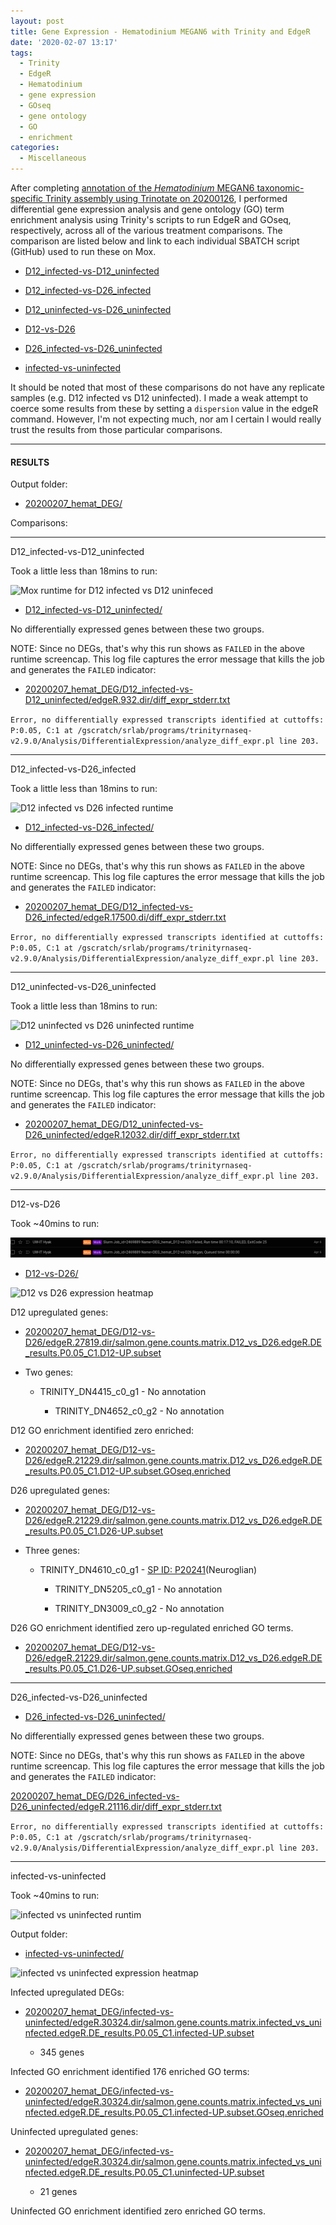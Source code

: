 ```yaml
---
layout: post
title: Gene Expression - Hematodinium MEGAN6 with Trinity and EdgeR
date: '2020-02-07 13:17'
tags:
  - Trinity
  - EdgeR
  - Hematodinium
  - gene expression
  - GOseq
  - gene ontology
  - GO
  - enrichment
categories:
  - Miscellaneous
---
```

After completing [annotation of the _Hematodinium_ MEGAN6 taxonomic-specific Trinity assembly using Trinotate on 20200126](https://robertslab.github.io/sams-notebook/2020/01/26/Transcriptome-Annotation-Trinotate-Hematodinium-MEGAN6-Taxonomic-specific-Trinity-Assembly-on-Mox.html), I performed differential gene expression analysis and gene ontology (GO) term enrichment analysis using Trinity's scripts to run EdgeR and GOseq, respectively, across all of the various treatment comparisons. The comparison are listed below and link to each individual SBATCH script (GitHub) used to run these on Mox.

- [D12_infected-vs-D12_uninfected](https://github.com/RobertsLab/sams-notebook/blob/master/sbatch_scripts/20200207_hemat_DEG_D12_infected-vs-D12_uninfected.sh)

- [D12_infected-vs-D26_infected](https://github.com/RobertsLab/sams-notebook/blob/master/sbatch_scripts/20200207_hemat_DEG_D12_infected-vs-D26_infected.sh)

- [D12_uninfected-vs-D26_uninfected](https://github.com/RobertsLab/sams-notebook/blob/master/sbatch_scripts/20200207_hemat_DEG_D12_uninfected-vs-D26_uninfected.sh)

- [D12-vs-D26](https://github.com/RobertsLab/sams-notebook/blob/master/sbatch_scripts/20200207_hemat_DEG_D12-vs-D26.sh)

- [D26_infected-vs-D26_uninfected](https://github.com/RobertsLab/sams-notebook/blob/master/sbatch_scripts/20200207_hemat_DEG_D26_infected-vs-D26_uninfected.sh)

- [infected-vs-uninfected](https://github.com/RobertsLab/sams-notebook/blob/master/sbatch_scripts/20200128_hemat_DEG_inf-vs-uninf.sh)

It should be noted that most of these comparisons do not have any replicate samples (e.g. D12 infected vs D12 uninfected). I made a weak attempt to coerce some results from these by setting a `dispersion` value in the edgeR command. However, I'm not expecting much, nor am I certain I would really trust the results from those particular comparisons.



---

#### RESULTS

Output folder:

- [20200207_hemat_DEG/](https://gannet.fish.washington.edu/Atumefaciens/20200207_hemat_DEG/)

Comparisons:

---

D12_infected-vs-D12_uninfected

Took a little less than 18mins to run:

![Mox runtime for D12 infected vs D12 uninfeced](https://github.com/RobertsLab/sams-notebook/blob/master/images/screencaps/20200207_hemat_DEG_D12_infected-vs-D12_uninfected_runtime.png?raw=true)

- [D12_infected-vs-D12_uninfected/](https://gannet.fish.washington.edu/Atumefaciens/20200207_hemat_DEG/D12_infected-vs-D12_uninfected)

No differentially expressed genes between these two groups.

NOTE: Since no DEGs, that's why this run shows as `FAILED` in the above runtime screencap. This log file captures the error message that kills the job and generates the `FAILED` indicator:

- [20200207_hemat_DEG/D12_infected-vs-D12_uninfected/edgeR.932.dir/diff_expr_stderr.txt](https://gannet.fish.washington.edu/Atumefaciens/20200207_hemat_DEG/D12_infected-vs-D12_uninfected/edgeR.932.dir/diff_expr_stderr.txt)

`Error, no differentially expressed transcripts identified at cuttoffs: P:0.05, C:1 at /gscratch/srlab/programs/trinityrnaseq-v2.9.0/Analysis/DifferentialExpression/analyze_diff_expr.pl line 203.`

---

D12_infected-vs-D26_infected

Took a little less than 18mins to run:

![D12 infected vs D26 infected runtime](https://github.com/RobertsLab/sams-notebook/blob/master/images/screencaps/20200207_hemat_DEG_D12_infected-vs-D26_infected_runtime.png?raw=true)

- [D12_infected-vs-D26_infected/](https://gannet.fish.washington.edu/Atumefaciens/20200207_hemat_DEG/D12_infected-vs-D26_infected)

No differentially expressed genes between these two groups.

NOTE: Since no DEGs, that's why this run shows as `FAILED` in the above runtime screencap. This log file captures the error message that kills the job and generates the `FAILED` indicator:

- [20200207_hemat_DEG/D12_infected-vs-D26_infected/edgeR.17500.di/diff_expr_stderr.txt](https://gannet.fish.washington.edu/Atumefaciens/20200207_hemat_DEG/D12_infected-vs-D26_infected/edgeR.17500.di/diff_expr_stderr.txt)

`Error, no differentially expressed transcripts identified at cuttoffs: P:0.05, C:1 at /gscratch/srlab/programs/trinityrnaseq-v2.9.0/Analysis/DifferentialExpression/analyze_diff_expr.pl line 203.`

---

D12_uninfected-vs-D26_uninfected


Took a little less than 18mins to run:

![D12 uninfected vs D26 uninfected runtime](https://github.com/RobertsLab/sams-notebook/blob/master/images/screencaps/20200207_hemat_DEG_D12_uninfected-vs-D26_uninfected_runtime.png?raw=true)


- [D12_uninfected-vs-D26_uninfected/](https://gannet.fish.washington.edu/Atumefaciens/20200207_hemat_DEG/D12_uninfected-vs-D26_uninfected)

No differentially expressed genes between these two groups.

NOTE: Since no DEGs, that's why this run shows as `FAILED` in the above runtime screencap. This log file captures the error message that kills the job and generates the `FAILED` indicator:

- [20200207_hemat_DEG/D12_uninfected-vs-D26_uninfected/edgeR.12032.dir/diff_expr_stderr.txt](https://gannet.fish.washington.edu/Atumefaciens/20200207_hemat_DEG/D12_uninfected-vs-D26_uninfected/edgeR.12032.dir/diff_expr_stderr.txt)

`Error, no differentially expressed transcripts identified at cuttoffs: P:0.05, C:1 at /gscratch/srlab/programs/trinityrnaseq-v2.9.0/Analysis/DifferentialExpression/analyze_diff_expr.pl line 203.`

---


D12-vs-D26

Took ~40mins to run:

![D12 vs D26 runtime](https://github.com/RobertsLab/sams-notebook/blob/master/images/screencaps/20200207_hemat_DEG_D12-vs-D26_runtime.png?raw=true)

- [D12-vs-D26/](https://gannet.fish.washington.edu/Atumefaciens/20200207_hemat_DEG/D12-vs-D26)

![D12 vs D26 expression heatmap](https://github.com/RobertsLab/sams-notebook/blob/master/images/screencaps/20200207_hemat_DEG_D12-vs-D26_trinity_heatmap.png?raw=true)

D12 upregulated genes:

- [20200207_hemat_DEG/D12-vs-D26/edgeR.27819.dir/salmon.gene.counts.matrix.D12_vs_D26.edgeR.DE_results.P0.05_C1.D12-UP.subset](https://gannet.fish.washington.edu/Atumefaciens/20200207_hemat_DEG/D12-vs-D26/edgeR.27819.dir/salmon.gene.counts.matrix.D12_vs_D26.edgeR.DE_results.P0.05_C1.D12-UP.subset)

- Two genes:

  - TRINITY_DN4415_c0_g1 - No annotation

	- TRINITY_DN4652_c0_g2 - No annotation

D12 GO enrichment identified zero enriched:

- [20200207_hemat_DEG/D12-vs-D26/edgeR.21229.dir/salmon.gene.counts.matrix.D12_vs_D26.edgeR.DE_results.P0.05_C1.D12-UP.subset.GOseq.enriched](https://gannet.fish.washington.edu/Atumefaciens/20200207_hemat_DEG/D12-vs-D26/edgeR.21229.dir/salmon.gene.counts.matrix.D12_vs_D26.edgeR.DE_results.P0.05_C1.D12-UP.subset.GOseq.enriched)




D26 upregulated genes:

- [20200207_hemat_DEG/D12-vs-D26/edgeR.21229.dir/salmon.gene.counts.matrix.D12_vs_D26.edgeR.DE_results.P0.05_C1.D26-UP.subset](https://gannet.fish.washington.edu/Atumefaciens/20200207_hemat_DEG/D12-vs-D26/edgeR.21229.dir/salmon.gene.counts.matrix.D12_vs_D26.edgeR.DE_results.P0.05_C1.D26-UP.subset)

- Three genes:

  - TRINITY_DN4610_c0_g1 - [SP ID: P20241](https://www.uniprot.org/uniprot/P20241)(Neuroglian)

	- TRINITY_DN5205_c0_g1 - No annotation

	- TRINITY_DN3009_c0_g2 - No annotation

D26 GO enrichment identified zero up-regulated enriched GO terms.

- [20200207_hemat_DEG/D12-vs-D26/edgeR.21229.dir/salmon.gene.counts.matrix.D12_vs_D26.edgeR.DE_results.P0.05_C1.D26-UP.subset.GOseq.enriched](https://gannet.fish.washington.edu/Atumefaciens/20200207_hemat_DEG/D12-vs-D26/edgeR.21229.dir/salmon.gene.counts.matrix.D12_vs_D26.edgeR.DE_results.P0.05_C1.D26-UP.subset.GOseq.enriched)


---

D26_infected-vs-D26_uninfected

- [D26_infected-vs-D26_uninfected/](https://gannet.fish.washington.edu/Atumefaciens/20200207_hemat_DEG/D26_infected-vs-D26_uninfected)

No differentially expressed genes between these two groups.

NOTE: Since no DEGs, that's why this run shows as `FAILED` in the above runtime screencap. This log file captures the error message that kills the job and generates the `FAILED` indicator:

[20200207_hemat_DEG/D26_infected-vs-D26_uninfected/edgeR.21116.dir/diff_expr_stderr.txt](https://gannet.fish.washington.edu/Atumefaciens/20200207_hemat_DEG/D26_infected-vs-D26_uninfected/edgeR.21116.dir/diff_expr_stderr.txt)

`Error, no differentially expressed transcripts identified at cuttoffs: P:0.05, C:1 at /gscratch/srlab/programs/trinityrnaseq-v2.9.0/Analysis/DifferentialExpression/analyze_diff_expr.pl line 203.`

---

infected-vs-uninfected

Took ~40mins to run:

![infected vs uninfected runtim](https://github.com/RobertsLab/sams-notebook/blob/master/images/screencaps/20200207_hemat_DEG_infected-vs-uninfected_runtime.png?raw=true)

Output folder:

- [infected-vs-uninfected/](https://gannet.fish.washington.edu/Atumefaciens/20200207_hemat_DEG/infected-vs-uninfected)

![infected vs uninfected expression heatmap](https://github.com/RobertsLab/sams-notebook/blob/master/images/screencaps/20200207_hemat_DEG_D12-vs-D26_trinity_heatmap.png?raw=true)

Infected upregulated DEGs:

- [20200207_hemat_DEG/infected-vs-uninfected/edgeR.30324.dir/salmon.gene.counts.matrix.infected_vs_uninfected.edgeR.DE_results.P0.05_C1.infected-UP.subset](https://gannet.fish.washington.edu/Atumefaciens/20200207_hemat_DEG/infected-vs-uninfected/edgeR.30324.dir/salmon.gene.counts.matrix.infected_vs_uninfected.edgeR.DE_results.P0.05_C1.infected-UP.subset)

  - 345 genes

Infected GO enrichment identified 176 enriched GO terms:

- [20200207_hemat_DEG/infected-vs-uninfected/edgeR.30324.dir/salmon.gene.counts.matrix.infected_vs_uninfected.edgeR.DE_results.P0.05_C1.infected-UP.subset.GOseq.enriched](https://gannet.fish.washington.edu/Atumefaciens/20200207_hemat_DEG/infected-vs-uninfected/edgeR.30324.dir/salmon.gene.counts.matrix.infected_vs_uninfected.edgeR.DE_results.P0.05_C1.infected-UP.subset.GOseq.enriched)

Uninfected upregulated genes:

- [20200207_hemat_DEG/infected-vs-uninfected/edgeR.30324.dir/salmon.gene.counts.matrix.infected_vs_uninfected.edgeR.DE_results.P0.05_C1.uninfected-UP.subset](https://gannet.fish.washington.edu/Atumefaciens/20200207_hemat_DEG/infected-vs-uninfected/edgeR.30324.dir/salmon.gene.counts.matrix.infected_vs_uninfected.edgeR.DE_results.P0.05_C1.uninfected-UP.subset)

  - 21 genes

Uninfected GO enrichment identified zero enriched GO terms.
